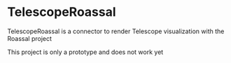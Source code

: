 # TelescopeRoassal
TelescopeRoassal is a connector to render Telescope visualization with the Roassal project 

This project is only a prototype and does not work yet